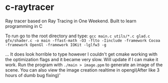 # c-raytracer

Ray tracer based on Ray Tracing in One Weekend. Built to learn programming in C

To run go to the root directory and type:
`gcc main.c utils/*.c glad.c gfx/shader.c -o main -ffast-math -O3 -flto -Iinclude -framework Cocoa -framework OpenGl -framework IOKit -lglfw3 -g
`

... It does look horrible to type however I couldn't get cmake working with the optimization flags and it became very slow. Will update if I can make it work.
Run the program with `./main > image.ppm` to generate an image of the scene. You can also view the image creation realtime in opengl(After like 3 hours of dumb bug fixing)'
